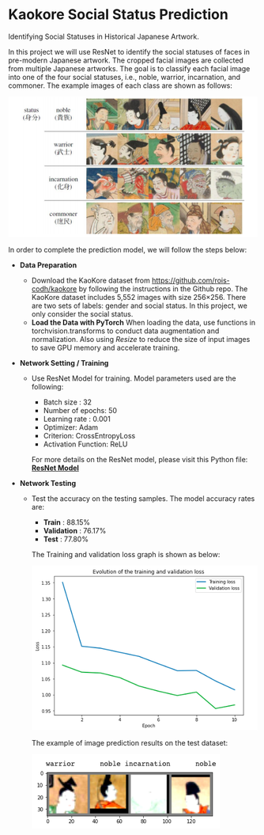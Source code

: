 # Kaokore Social Status Prediction

Identifying Social Statuses in Historical Japanese Artwork.

In this project we will use ResNet to identify the social statuses of faces in pre-modern Japanese artwork. The cropped facial images are collected from multiple Japanese artworks. The goal is to classify each facial image into one of the four social statuses, i.e., noble, warrior, incarnation, and commoner. The example images of each class are shown as follows:

![Kaokore social status](https://github.com/NaeRong/Kaokore_SocialStatus_Prediction/blob/master/Prediction/Classes.png)

In order to complete the prediction model, we will follow the steps below:

- **Data Preparation**
  - Download the KaoKore dataset from https://github.com/rois-codh/kaokore by following the instructions in the Github repo. The
    KaoKore dataset includes 5,552 images with size 256×256. There are two sets of labels: gender and social status. In this project, we only consider the social status.
  - **Load the Data with PyTorch** When loading the data, use functions in torchvision.transforms to conduct data augmentation and normalization. Also using *Resize* to reduce the
    size of input images to save GPU memory and accelerate training.
    
- **Network Setting / Training**
  - Use ResNet Model for training. Model parameters used are the following:
    * Batch size : 32
    * Number of epochs: 50
    * Learning rate : 0.001
    * Optimizer: Adam 
    * Criterion: CrossEntropyLoss
    * Activation Function: ReLU
    
    For more details on the ResNet model, please visit this Python file:
    [**ResNet Model**](https://github.com/NaeRong/Kaokore_SocialStatus_Prediction/blob/master/Prediction/ResNet.py)
    
- **Network Testing**
  - Test the accuracy on the testing samples. The model accuracy rates are:
    * **Train** : 88.15%
    * **Validation** : 76.17%
    * **Test** : 77.80%
    
    The Training and validation loss graph is shown as below:
    
    ![Train and Validation Loss](https://github.com/NaeRong/Kaokore_SocialStatus_Prediction/blob/master/Prediction/Train_Vali_Loss.png)
    
    The example of image prediction results on the test dataset:
    
    ![Test / Validation / Train Prediction Results](https://github.com/NaeRong/Kaokore_SocialStatus_Prediction/blob/master/Prediction/Prediction_Test.png)
    
    


  
